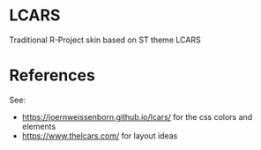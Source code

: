 
# LCARS

Traditional R-Project skin based on ST theme LCARS


# References

See:
- https://joernweissenborn.github.io/lcars/ for the css colors and elements
- https://www.thelcars.com/ for layout ideas

